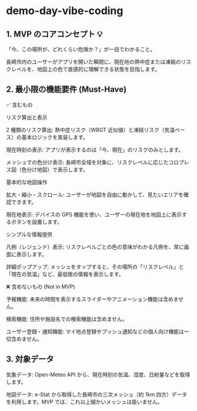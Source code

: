 # demo-day-vibe-coding

## 1. MVP のコアコンセプト 💡

「今、この場所が、どれくらい危険か？」が一目でわかること。

長崎市内のユーザーがアプリを開いた瞬間に、現在地の熱中症または凍結のリスクレベルを、地図上の色で直感的に理解できる状態を目指します。

## 2. 最小限の機能要件 (Must-Have)

✅ 含むもの

リスク算出と表示

2 種類のリスク算出: 熱中症リスク（WBGT 近似値）と凍結リスク（気温ベース）の基本ロジックを実装します。

現在時刻の表示: アプリが表示するのは「今、現在」のリスクのみとします。

メッシュでの色分け表示: 長崎市全域を対象に、リスクレベルに応じたコロプレス図（色分け地図）で表示します。

基本的な地図操作

拡大・縮小・スクロール: ユーザーが地図を自由に動かして、見たいエリアを確認できます。

現在地表示: デバイスの GPS 機能を使い、ユーザーの現在地を地図上に表示するボタンを設置します。

シンプルな情報提供

凡例（レジェンド）表示: リスクレベルごとの色の意味がわかる凡例を、常に画面に表示します。

詳細ポップアップ: メッシュをタップすると、その場所の「リスクレベル」と「現在の気温」など、最低限の情報を表示します。

❌ 含めないもの (Not in MVP)

予報機能: 未来の時間を表示するスライダーやアニメーション機能は含めません。

検索機能: 住所や施設名での検索機能は含めません。

ユーザー登録・通知機能: マイ地点登録やプッシュ通知などの個人向け機能は一切含めません。

## 3. 対象データ

気象データ: Open-Meteo API から、現在時刻の気温、湿度、日射量などを取得します。

地図データ: e-Stat から取得した長崎市の三次メッシュ（約 1km 四方）データを利用します。MVP では、これ以上細かいメッシュは扱いません。
